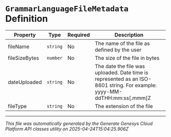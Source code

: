 # `GrammarLanguageFileMetadata` Definition

| Property | Type | Required | Description |
|----------|------|----------|-------------|
| fileName | `string` | No | The name of the file as defined by the user |
| fileSizeBytes | `number` | No | The size of the file in bytes |
| dateUploaded | `string` | No | The date the file was uploaded. Date time is represented as an ISO-8601 string. For example: yyyy-MM-ddTHH:mm:ss[.mmm]Z |
| fileType | `string` | No | The extension of the file |

---

*This file was automatically generated by the Generate Genesys Cloud Platform API classes utility on 2025-04-24T15:04:25.906Z*